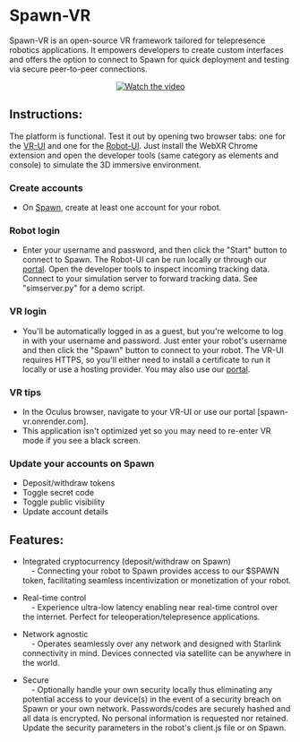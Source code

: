 # Spawn-VR

Spawn-VR is an open-source VR framework tailored for telepresence robotics applications. It empowers developers to create custom interfaces and offers the option to connect to Spawn for quick deployment and testing via secure peer-to-peer connections.
<div align="center">
  <a href="https://youtu.be/RPz4-uel9Uk?si=XMEG3FItI1AMAv_V" target="_blank">
    <img src="https://img.youtube.com/vi/RPz4-uel9Uk/0.jpg" alt="Watch the video">
  </a>
</div>

## Instructions:

The platform is functional. Test it out by opening two browser tabs: one for the [VR-UI](https://spawn-vr.onrender.com) and one for the [Robot-UI](https://robot-csyy.onrender.com). Just install the WebXR Chrome extension and open the developer tools (same category as elements and console) to simulate the 3D immersive environment.

### Create accounts
- On [Spawn](https://sp4wn.com), create at least one account for your robot. 

### Robot login
- Enter your username and password, and then click the "Start" button to connect to Spawn. The Robot-UI can be run locally or through our [portal](https://robot-csyy.onrender.com). Open the developer tools to inspect incoming tracking data. Connect to your simulation server to forward tracking data. See "simserver.py" for a demo script. 

### VR login
- You'll be automatically logged in as a guest, but you're welcome to log in with your username and password. Just enter your robot's username and then click the "Spawn" button to connect to your robot. The VR-UI requires HTTPS, so you'll either need to install a certificate to run it locally or use a hosting provider. You may also use our [portal](https://spawn-vr.onrender.com). 

### VR tips
- In the Oculus browser, navigate to your VR-UI or use our portal [spawn-vr.onrender.com].
- This application isn't optimized yet so you may need to re-enter VR mode if you see a black screen. 

### Update your accounts on Spawn
- Deposit/withdraw tokens
- Toggle secret code
- Toggle public visibility
- Update account details

## Features: 

- Integrated cryptocurrency (deposit/withdraw on Spawn)  
    &nbsp;&nbsp;&nbsp;&nbsp;- Connecting your robot to Spawn provides access to our $SPAWN token, facilitating seamless incentivization or monetization of your robot.

- Real-time control  
    &nbsp;&nbsp;&nbsp;&nbsp;- Experience ultra-low latency enabling near real-time control over the internet. Perfect for teleoperation/telepresence applications.

-  Network agnostic  
    &nbsp;&nbsp;&nbsp;&nbsp;- Operates seamlessly over any network and designed with Starlink connectivity in mind. Devices connected via satellite can be anywhere in the world.

- Secure  
    &nbsp;&nbsp;&nbsp;&nbsp;- Optionally handle your own security locally thus eliminating any potential access to your device(s) in the event of a security breach on Spawn or your own network. Passwords/codes are securely hashed and all data is encrypted. No personal information is requested nor retained. Update the security parameters in the robot's client.js file or on Spawn.
